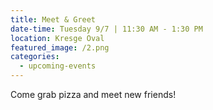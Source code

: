 ```yaml
---
title: Meet & Greet
date-time: Tuesday 9/7 | 11:30 AM - 1:30 PM
location: Kresge Oval
featured_image: /2.png
categories:
  - upcoming-events
---
```

Come grab pizza and meet new friends\!
